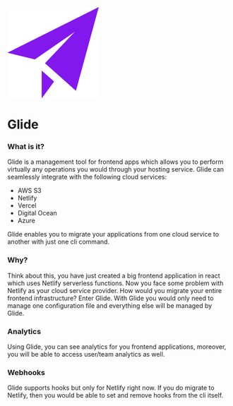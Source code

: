 ![glide logo](glide-logo.png)
# Glide

### What is it?

Glide is a management tool for frontend apps which allows you to perform virtually any operations you would through your hosting service.
Glide can seamlessly integrate with the following cloud services:
- AWS S3
- Netlify
- Vercel
- Digital Ocean
- Azure

Glide enables you to migrate your applications from one cloud service to another with just one cli command.

### Why?

Think about this, you have just created a big frontend application in react which uses Netlify serverless functions. Now you face some problem with Netlify as your cloud service provider. How would you migrate your entire frontend infrastructure? Enter Glide. With Glide you would only need to manage one configuration file and everything else will be managed by Glide.

### Analytics

Using Glide, you can see analytics for you frontend applications, moreover, you will be able to access user/team analytics as well.

### Webhooks

Glide supports hooks but only for Netlify right now. If you do migrate to Netlify, then you would be able to set and remove hooks from the cli itself.